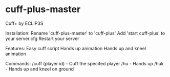 # cuff-plus-master
Cuff+ by ECLIP3S

Installation:
Rename 'cuff-plus-master' to 'cuff-plus'
Add 'start cuff-plus' to your server.cfg
Restart your server

Features:
Easy cuff script
Hands up animation
Hands up and kneel animation

Commands:
/cuff (player id) - Cuff the specifed player
/hu - Hands up
/huk - Hands up and kneel on ground
